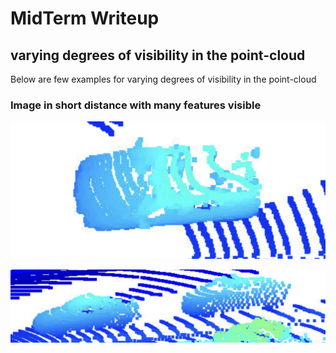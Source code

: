 # MidTerm Writeup


## varying degrees of visibility in the point-cloud

Below are few examples for varying degrees of visibility in the point-cloud


### Image in short distance with many features visible

![This is an image](images/pcd_visibility_variance_too_close.png)

![This is an image](images/pcd_visibility_variance_with_top_view_angle.png)

